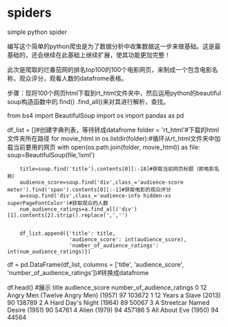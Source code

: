 # spiders
simple python spider

编写这个简单的python爬虫是为了数据分析中收集数据这一步来做基础。这是最基础的，还会继续在此基础上继续扩展，使其功能更加完整！

此次是爬取的烂番茄网的排名top100的100个电影网页，来制成一个包含电影名称，观众评分，观看人数的datafrome表格。

步骤：现将100个网页html下载到rt_html文件夹中，然后运用python的beautiful soup构造函数中的.find() .find_all()来对其进行解析，查找。

from bs4 import BeautifulSoup
import os
import pandas as pd

df_list = []#创建字典列表，等待转成datafrome
folder = 'rt_html'#下载的html文件夹所在路径
for movie_html in os.listdir(folder):#循环从rt_html文件夹中加载当前要用的网页
    with open(os.path.join(folder, movie_html)) as file:
        soup=BeautifulSoup(file,'lxml')

        title=soup.find('title').contents[0][:-18]#获取当前网页标题（即电影名称）
        audience_score=soup.find('div',class_='audience-score meter').find('span').contents[0][:-1]#获取电影的观众评分
        a=soup.find('div',class_='audience-info hidden-xs superPageFontColor')#获取观众的人数
        num_audience_ratings=a.find_all('div')[1].contents[2].strip().replace(',','')
       
        
        df_list.append({'title': title,
                        'audience_score': int(audience_score),
                        'number_of_audience_ratings': int(num_audience_ratings)})

df = pd.DataFrame(df_list, columns = ['title', 'audience_score', 'number_of_audience_ratings'])#转换成datafrome

df.head()
#展示
            title        	           audience_score	   number_of_audience_ratings
0	12 Angry Men (Twelve Angry Men) (1957)	  97	          103672
1	12 Years a Slave (2013)                 	90	          138789
2	A Hard Day's Night (1964)               	89	          50067
3	A Streetcar Named Desire (1951)	          90            54761
4	Alien (1979)	                            94	          457186
5	All About Eve (1950)	                    94	          44564
